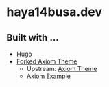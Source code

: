 # haya14busa.dev

## Built with ...
- [Hugo](https://gohugo.io/)
- [Forked Axiom Theme](https://github.com/haya14busa/axiom)
  - Upstream: [Axiom Theme](https://github.com/marketempower/axiom)
  - [Axiom Example](https://github.com/marketempower/axiom-example)

